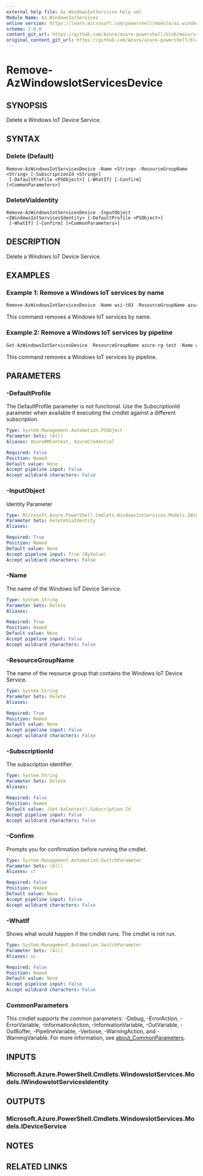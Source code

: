```yaml
---
external help file: Az.WindowsIotServices-help.xml
Module Name: Az.WindowsIotServices
online version: https://learn.microsoft.com/powershell/module/az.windowsiotservices/remove-azwindowsiotservicesdevice
schema: 2.0.0
content_git_url: https://github.com/Azure/azure-powershell/blob/main/src/WindowsIotServices/WindowsIotServices/help/Remove-AzWindowsIotServicesDevice.md
original_content_git_url: https://github.com/Azure/azure-powershell/blob/main/src/WindowsIotServices/WindowsIotServices/help/Remove-AzWindowsIotServicesDevice.md
---
```


# Remove-AzWindowsIotServicesDevice

## SYNOPSIS
Delete a Windows IoT Device Service.

## SYNTAX

### Delete (Default)
```
Remove-AzWindowsIotServicesDevice -Name <String> -ResourceGroupName <String> [-SubscriptionId <String>]
 [-DefaultProfile <PSObject>] [-WhatIf] [-Confirm] [<CommonParameters>]
```

### DeleteViaIdentity
```
Remove-AzWindowsIotServicesDevice -InputObject <IWindowsIotServicesIdentity> [-DefaultProfile <PSObject>]
 [-WhatIf] [-Confirm] [<CommonParameters>]
```

## DESCRIPTION
Delete a Windows IoT Device Service.

## EXAMPLES

### Example 1: Remove a Windows IoT services by name
```powershell
Remove-AzWindowsIotServicesDevice -Name wsi-t03 -ResourceGroupName azure-rg-test
```

This command removes a Windows IoT services by name.

### Example 2: Remove a Windows IoT services by pipeline
```powershell
Get-AzWindowsIotServicesDevice -ResourceGroupName azure-rg-test -Name wsi-t01 | Remove-AzWindowsIotServicesDevice
```

This command removes a Windows IoT services by pipeline.

## PARAMETERS

### -DefaultProfile
The DefaultProfile parameter is not functional.
Use the SubscriptionId parameter when available if executing the cmdlet against a different subscription.

```yaml
Type: System.Management.Automation.PSObject
Parameter Sets: (All)
Aliases: AzureRMContext, AzureCredential

Required: False
Position: Named
Default value: None
Accept pipeline input: False
Accept wildcard characters: False
```

### -InputObject
Identity Parameter

```yaml
Type: Microsoft.Azure.PowerShell.Cmdlets.WindowsIotServices.Models.IWindowsIotServicesIdentity
Parameter Sets: DeleteViaIdentity
Aliases:

Required: True
Position: Named
Default value: None
Accept pipeline input: True (ByValue)
Accept wildcard characters: False
```

### -Name
The name of the Windows IoT Device Service.

```yaml
Type: System.String
Parameter Sets: Delete
Aliases:

Required: True
Position: Named
Default value: None
Accept pipeline input: False
Accept wildcard characters: False
```

### -ResourceGroupName
The name of the resource group that contains the Windows IoT Device Service.

```yaml
Type: System.String
Parameter Sets: Delete
Aliases:

Required: True
Position: Named
Default value: None
Accept pipeline input: False
Accept wildcard characters: False
```

### -SubscriptionId
The subscription identifier.

```yaml
Type: System.String
Parameter Sets: Delete
Aliases:

Required: False
Position: Named
Default value: (Get-AzContext).Subscription.Id
Accept pipeline input: False
Accept wildcard characters: False
```

### -Confirm
Prompts you for confirmation before running the cmdlet.

```yaml
Type: System.Management.Automation.SwitchParameter
Parameter Sets: (All)
Aliases: cf

Required: False
Position: Named
Default value: None
Accept pipeline input: False
Accept wildcard characters: False
```

### -WhatIf
Shows what would happen if the cmdlet runs.
The cmdlet is not run.

```yaml
Type: System.Management.Automation.SwitchParameter
Parameter Sets: (All)
Aliases: wi

Required: False
Position: Named
Default value: None
Accept pipeline input: False
Accept wildcard characters: False
```

### CommonParameters
This cmdlet supports the common parameters: -Debug, -ErrorAction, -ErrorVariable, -InformationAction, -InformationVariable, -OutVariable, -OutBuffer, -PipelineVariable, -Verbose, -WarningAction, and -WarningVariable. For more information, see [about_CommonParameters](http://go.microsoft.com/fwlink/?LinkID=113216).

## INPUTS

### Microsoft.Azure.PowerShell.Cmdlets.WindowsIotServices.Models.IWindowsIotServicesIdentity

## OUTPUTS

### Microsoft.Azure.PowerShell.Cmdlets.WindowsIotServices.Models.IDeviceService

## NOTES

## RELATED LINKS

